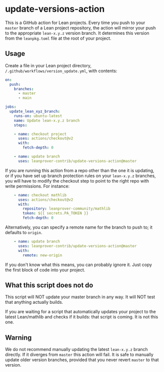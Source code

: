 # update-versions-action

This is a GitHub action for Lean projects.
Every time you push to your `master` branch of a Lean project repository,
the action will mirror your push to the appropriate `lean-x.y.z` version branch.
It determines this version from the `leanpkg.toml` file at the root of your project.

## Usage

Create a file in your Lean project directory, `/.github/workflows/version_update.yml`, with contents:

```yaml
on:
  push:
    branches:
      - master
      - main

jobs:
  update_lean_xyz_branch:
    runs-on: ubuntu-latest
    name: Update lean-x.y.z branch
    steps:

    - name: checkout project
      uses: actions/checkout@v2
      with:
        fetch-depth: 0

    - name: update branch
      uses: leanprover-contrib/update-versions-action@master
```

If you are running this action from a repo other than the one it is updating,
or if you have set up branch protection rules on your `lean-x.y.z` branches,
you will have to modify the checkout step to point to the right repo with write permissions.
For instance:

```yaml
    - name: checkout mathlib
      uses: actions/checkout@v2
      with:
        repository: leanprover-community/mathlib
        token: ${{ secrets.PA_TOKEN }}
        fetch-depth: 0
```

Alternatively, you can specify a remote name for the branch to push to; it defaults to `origin`.

```yaml
    - name: update branch
      uses: leanprover-contrib/update-versions-action@master
      with:
        remote: new-origin
```

If you don't know what this means, you can probably ignore it. 
Just copy the first block of code into your project.

## What this script does not do

This script will NOT update your master branch in any way.
It will NOT test that anything actually builds.

If you are waiting for a script that automatically updates your project to the latest Lean/mathlib
and checks if it builds:
that script is coming. It is not this one.

## Warning

We do not recommend manually updating the latest `lean-x.y.z` branch directly.
If it diverges from `master` this action will fail.
It is safe to manually update older version branches,
provided that you never revert `master` to that version.
